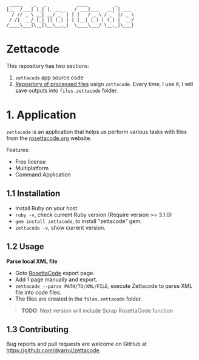 
```
 _____    _   _           ____          _      
|__  /___| |_| |_ __ _   / ___|___   __| | ___
  / // _ \ __| __/ _` | | |   / _ \ / _` |/ _ \
 / /|  __/ |_| || (_| | | |__| (_) | (_| |  __/
/____\___|\__|\__\__,_|  \____\___/ \__,_|\___|
```

# Zettacode

This repository has two sections:
1. `zettacode` app source code
2. [Repository of processed files](files.zettacode) usign `zettacode`. Every time, I use it, I will save outputs into `files.zettacode` folder.

# 1. Application

`zettacode` is an application that helps us perform various tasks with files from the [rosettacode.org](https://rosettacode.org/wiki/Rosetta_Code) website.

Features:

* Free license
* Multiplatform
* Command Application

## 1.1 Installation

* Install Ruby on your host.
* `ruby -v`, check current Ruby version (Require version >= 3.1.0) 
* `gem install zettacode`, to install "zettacode" gem.
* `zettacode -v`, show current version.

## 1.2 Usage

**Parse local XML file**
* Goto [RosettaCode](https://rosettacode.org/wiki/Special:Export) export page.
* Add 1 page manually and export.
* `zettacode --parse PATH/TO/XML/FILE`, execute Zettacode to parse XML file into code files.
* The files are created in the `files.zettacode` folder.

> **TODO**:
> Next version will include Scrap RosettaCode function


## 1.3 Contributing

Bug reports and pull requests are welcome on GitHub at https://github.com/dvarrui/zettacode.
